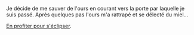 Je décide de me sauver de l'ours en courant vers la porte par laquelle je
suis passé. Après quelques pas l'ours m'a rattrapé et se délecté du miel...

[En profiter pour s'éclipser](champs/champs-de-fleurs.md).
